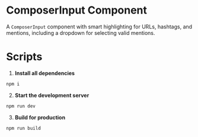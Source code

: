# ComposerInput Component

A `ComposerInput` component with smart highlighting for URLs, hashtags, and mentions, including a dropdown for selecting valid mentions.

# Scripts

1. **Install all dependencies**

```bash
npm i
```

2. **Start the development server**

```bash
npm run dev
```

3. **Build for production**

```bash
npm run build
```
